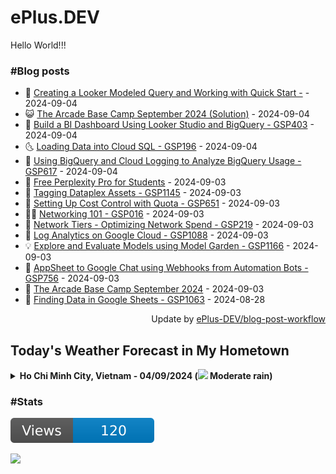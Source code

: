 # ePlus.DEV

Hello World!!!

### #Blog posts

- 🧰 [Creating a Looker Modeled Query and Working with Quick Start -](https://eplus.dev/creating-a-looker-modeled-query-and-working-with-quick-start) - 2024-09-04 
- 😺 [The Arcade Base Camp September 2024 &lpar;Solution&rpar;](https://eplus.dev/the-arcade-base-camp-september-2024-solution) - 2024-09-04 
- 🗽 [Build a BI Dashboard Using Looker Studio and BigQuery - GSP403](https://eplus.dev/build-a-bi-dashboard-using-looker-studio-and-bigquery-gsp403) - 2024-09-04 
- 🌜 [Loading Data into Cloud SQL - GSP196](https://eplus.dev/loading-data-into-cloud-sql-gsp196) - 2024-09-04 
- 📝 [Using BigQuery and Cloud Logging to Analyze BigQuery Usage - GSP617](https://eplus.dev/using-bigquery-and-cloud-logging-to-analyze-bigquery-usage-gsp617) - 2024-09-04 
- 🚀 [Free Perplexity Pro for Students](https://eplus.dev/free-perplexity-pro-for-students) - 2024-09-03 
- 💼 [Tagging Dataplex Assets - GSP1145](https://eplus.dev/tagging-dataplex-assets-gsp1145) - 2024-09-03 
- 🦣 [Setting Up Cost Control with Quota - GSP651](https://eplus.dev/setting-up-cost-control-with-quota-gsp651) - 2024-09-03 
- 👨‍🏫 [Networking 101 - GSP016](https://eplus.dev/networking-101-gsp016) - 2024-09-03 
- 🔭 [Network Tiers - Optimizing Network Spend - GSP219](https://eplus.dev/network-tiers-optimizing-network-spend-gsp219) - 2024-09-03 
- 🤡 [Log Analytics on Google Cloud - GSP1088](https://eplus.dev/log-analytics-on-google-cloud-gsp1088) - 2024-09-03 
- 💡 [Explore and Evaluate Models using Model Garden - GSP1166](https://eplus.dev/explore-and-evaluate-models-using-model-garden-gsp1166) - 2024-09-03 
- 🦣 [AppSheet to Google Chat using Webhooks from Automation Bots - GSP756](https://eplus.dev/appsheet-to-google-chat-using-webhooks-from-automation-bots-gsp756) - 2024-09-03 
- 💪 [The Arcade Base Camp September 2024](https://eplus.dev/the-arcade-base-camp-september-2024) - 2024-09-03 
- 🤡 [Finding Data in Google Sheets - GSP1063](https://eplus.dev/finding-data-in-google-sheets-gsp1063) - 2024-08-28 


<div align="right">
    Update by <a target="_blank" href="https://github.com/ePlus-DEV/blog-post-workflow">ePlus-DEV/blog-post-workflow</a>
</div>


## Today's Weather Forecast in My Hometown



<details>
    <summary><b>Ho Chi Minh City, Vietnam - 04/09/2024 (<img src="https://cdn.weatherapi.com/weather/64x64/day/302.png" width="25" /> Moderate rain)</b>
    </summary>

    
<table>
    <tr>
        <th>Hour</th>
        <td>00:00</td><td>01:00</td><td>02:00</td><td>03:00</td><td>04:00</td><td>05:00</td><td>06:00</td><td>07:00</td><td>08:00</td><td>09:00</td><td>10:00</td><td>11:00</td><td>12:00</td><td>13:00</td><td>14:00</td><td>15:00</td><td>16:00</td><td>17:00</td><td>18:00</td><td>19:00</td><td>20:00</td><td>21:00</td><td>22:00</td><td>23:00</td>
    </tr>
    <tr>
        <th>Weather</th>
        <td><img src="https://cdn.weatherapi.com/weather/64x64/night/113.png"></img></td><td><img src="https://cdn.weatherapi.com/weather/64x64/night/116.png"></img></td><td><img src="https://cdn.weatherapi.com/weather/64x64/night/116.png"></img></td><td><img src="https://cdn.weatherapi.com/weather/64x64/night/116.png"></img></td><td><img src="https://cdn.weatherapi.com/weather/64x64/night/116.png"></img></td><td><img src="https://cdn.weatherapi.com/weather/64x64/night/116.png"></img></td><td><img src="https://cdn.weatherapi.com/weather/64x64/day/116.png"></img></td><td><img src="https://cdn.weatherapi.com/weather/64x64/day/116.png"></img></td><td><img src="https://cdn.weatherapi.com/weather/64x64/day/116.png"></img></td><td><img src="https://cdn.weatherapi.com/weather/64x64/day/176.png"></img></td><td><img src="https://cdn.weatherapi.com/weather/64x64/day/353.png"></img></td><td><img src="https://cdn.weatherapi.com/weather/64x64/day/176.png"></img></td><td><img src="https://cdn.weatherapi.com/weather/64x64/day/353.png"></img></td><td><img src="https://cdn.weatherapi.com/weather/64x64/day/176.png"></img></td><td><img src="https://cdn.weatherapi.com/weather/64x64/day/176.png"></img></td><td><img src="https://cdn.weatherapi.com/weather/64x64/day/353.png"></img></td><td><img src="https://cdn.weatherapi.com/weather/64x64/day/353.png"></img></td><td><img src="https://cdn.weatherapi.com/weather/64x64/day/353.png"></img></td><td><img src="https://cdn.weatherapi.com/weather/64x64/day/353.png"></img></td><td><img src="https://cdn.weatherapi.com/weather/64x64/night/353.png"></img></td><td><img src="https://cdn.weatherapi.com/weather/64x64/night/113.png"></img></td><td><img src="https://cdn.weatherapi.com/weather/64x64/night/176.png"></img></td><td><img src="https://cdn.weatherapi.com/weather/64x64/night/116.png"></img></td><td><img src="https://cdn.weatherapi.com/weather/64x64/night/116.png"></img></td>
    </tr>
    <tr>
        <th>Condition</th>
        <td width="200px">Clear </td><td width="200px">Partly Cloudy </td><td width="200px">Partly Cloudy </td><td width="200px">Partly Cloudy </td><td width="200px">Partly Cloudy </td><td width="200px">Partly Cloudy </td><td width="200px">Partly Cloudy </td><td width="200px">Partly Cloudy </td><td width="200px">Partly Cloudy </td><td width="200px">Patchy rain nearby</td><td width="200px">Light rain shower</td><td width="200px">Patchy rain nearby</td><td width="200px">Light rain shower</td><td width="200px">Patchy rain nearby</td><td width="200px">Patchy rain nearby</td><td width="200px">Light rain shower</td><td width="200px">Light rain shower</td><td width="200px">Light rain shower</td><td width="200px">Light rain shower</td><td width="200px">Light rain shower</td><td width="200px">Clear</td><td width="200px">Patchy rain nearby</td><td width="200px">Partly Cloudy </td><td width="200px">Partly Cloudy </td>
    </tr>
    <tr>
        <th>Temperature</th>
        <td>25.3 °C</td><td>25.2 °C</td><td>25.1 °C</td><td>24.8 °C</td><td>25.1 °C</td><td>25.1 °C</td><td>25.2 °C</td><td>25.5 °C</td><td>26.2 °C</td><td>27.1 °C</td><td>26.7 °C</td><td>28.9 °C</td><td>30.4 °C</td><td>29.3 °C</td><td>27.3 °C</td><td>27.3 °C</td><td>27.4 °C</td><td>25.9 °C</td><td>25.6 °C</td><td>25.5 °C</td><td>25.3 °C</td><td>25.2 °C</td><td>25.2 °C</td><td>25 °C</td>
    </tr>
    <tr>
        <th>Wind</th>
        <td>7.6 kph</td><td>6.8 kph</td><td>7.6 kph</td><td>6.8 kph</td><td>7.6 kph</td><td>8.3 kph</td><td>7.6 kph</td><td>7.2 kph</td><td>10.8 kph</td><td>15.1 kph</td><td>14 kph</td><td>20.9 kph</td><td>24.1 kph</td><td>23 kph</td><td>18 kph</td><td>17.6 kph</td><td>13.3 kph</td><td>10.4 kph</td><td>9 kph</td><td>6.1 kph</td><td>6.8 kph</td><td>5.8 kph</td><td>5.4 kph</td><td>7.2 kph</td>
    </tr>
</table>


<div align="right">
    Updated at: 2024-09-04T13:47:50Z - by <a target="_blank"
        href="https://github.com/ePlus-DEV/weather-forecast">ePlus-DEV/weather-forecast</a>
</div>
</details>


### #Stats

[![Image of counter](https://github.com/ePlus-DEV/view-counter/blob/main/svg/685088620/badge.svg)](https://github.com/ePlus-DEV/view-counter/blob/main/readme/685088620/week.md)

![](https://komarev.com/ghpvc/?username=ePlus-DEV&style=for-the-badge)
